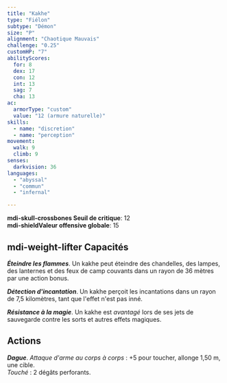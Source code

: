 ```yaml
---
title: "Kakhe"
type: "Fiélon"
subtype: "Démon"
size: "P"
alignment: "Chaotique Mauvais"
challenge: "0.25"
customHP: "7"
abilityScores:
  for: 8
  dex: 17
  con: 12
  int: 13
  sag: 7
  cha: 13
ac:
  armorType: "custom"
  value: "12 (armure naturelle)"
skills:
  - name: "discretion"
  - name: "perception"
movement:
  walk: 9
  climb: 9
senses:
  darkvision: 36
languages:
  - "abyssal"
  - "commun"
  - "infernal"

---
```

**<v-icon>mdi-skull-crossbones</v-icon> Seuil de critique**: 12      
**<v-icon>mdi-shield</v-icon>Valeur offensive globale**: 15   
## <v-icon>mdi-weight-lifter</v-icon> Capacités
_**Éteindre les flammes**_. Un kakhe peut éteindre des chandelles, des lampes, des lanternes et des feux de camp couvants dans un rayon de 36 mètres par une action bonus.

_**Détection d'incantation**_. Un kakhe perçoit les incantations dans un rayon de 7,5 kilomètres, tant que l'effet n'est pas inné.

_**Résistance à la magie**_. Un kakhe est _avantagé_ lors de ses jets de sauvegarde contre les sorts et autres effets magiques.

## Actions
_**Dague**_. _Attaque d'arme au corps à corps_ : +5 pour toucher, allonge 1,50 m, une cible.  
_Touché_ : 2 dégâts perforants.
